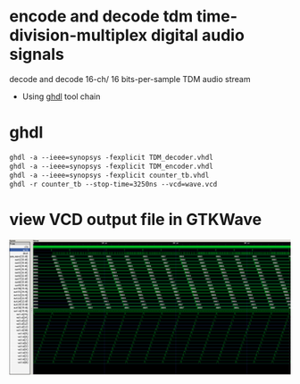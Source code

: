 # encode and decode tdm time-division-multiplex digital audio signals 
decode and decode 16-ch/ 16 bits-per-sample TDM audio stream

* Using [ghdl](https://github.com/ghdl/ghdl) tool chain

# ghdl
```
ghdl -a --ieee=synopsys -fexplicit TDM_decoder.vhdl
ghdl -a --ieee=synopsys -fexplicit TDM_encoder.vhdl
ghdl -a --ieee=synopsys -fexplicit counter_tb.vhdl
ghdl -r counter_tb --stop-time=3250ns --vcd=wave.vcd
```

# view VCD output file in GTKWave
![GTKWave](images/testbench-tdm-decode.png)
